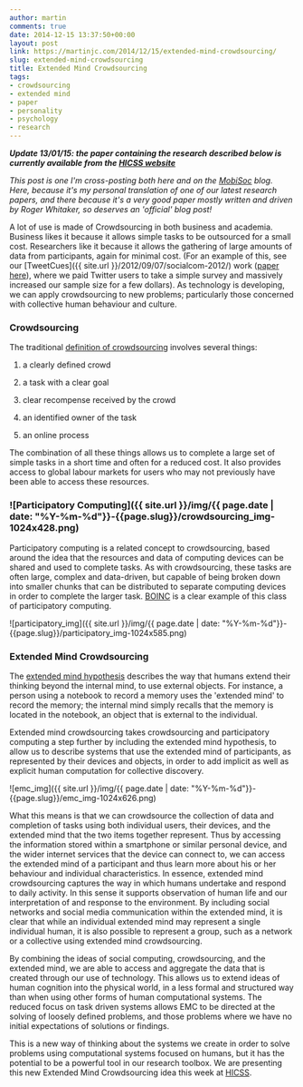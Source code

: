 ```yaml
---
author: martin
comments: true
date: 2014-12-15 13:37:50+00:00
layout: post
link: https://martinjc.com/2014/12/15/extended-mind-crowdsourcing/
slug: extended-mind-crowdsourcing
title: Extended Mind Crowdsourcing
tags:
- crowdsourcing
- extended mind
- paper
- personality
- psychology
- research
---
```


_**Update 13/01/15: the paper containing the research described below is currently available from the [HICSS website](http://conferences.computer.org/hicss/2015/papers/7367b635.pdf)**_

_This post is one I'm cross-posting both here and on the [MobiSoc](https://mobisoc.cs.cf.ac.uk/) blog. Here, because it's my personal translation of one of our latest research papers, and there because it's a very good paper mostly written and driven by Roger Whitaker, so deserves an 'official' blog post!_

A lot of use is made of Crowdsourcing in both business and academia. Business likes it because it allows simple tasks to be outsourced for a small cost. Researchers like it because it allows the gathering of large amounts of data from participants, again for minimal cost. (For an example of this, see our [TweetCues]({{ site.url }}/2012/09/07/socialcom-2012/) work ([paper here](http://www.sciencedirect.com/science/article/pii/S1071581914001268)), where we paid Twitter users to take a simple survey and massively increased our sample size for a few dollars). As technology is developing, we can apply crowdsourcing to new problems; particularly those concerned with collective human behaviour and culture.



### Crowdsourcing



The traditional [definition of crowdsourcing](http://ieeexplore.ieee.org/xpls/abs_all.jsp?arnumber=5227025&tag=1) involves several things:





  1. a clearly defined crowd


  2. a task with a clear goal


  3. clear recompense received by the crowd


  4. an identified owner of the task


  5. an online process



The combination of all these things allows us to complete a large set of simple tasks in a short time and often for a reduced cost. It also provides access to global labour markets for users who may not previously have been able to access these resources.



### ![Participatory Computing]({{ site.url }}/img/{{ page.date | date: "%Y-%m-%d"}}-{{page.slug}}/crowdsourcing_img-1024x428.png)



Participatory computing is a related concept to crowdsourcing, based around the idea that the resources and data of computing devices can be shared and used to complete tasks. As with crowdsourcing, these tasks are often large, complex and data-driven, but capable of being broken down into smaller chunks that can be distributed to separate computing devices in order to complete the larger task. [BOINC](http://boinc.berkeley.edu/) is a clear example of this class of participatory computing.



![participatory_img]({{ site.url }}/img/{{ page.date | date: "%Y-%m-%d"}}-{{page.slug}}/participatory_img-1024x585.png)



### Extended Mind Crowdsourcing



The [extended mind hypothesis](http://www.jstor.org/stable/3328150) describes the way that humans extend their thinking beyond the internal mind, to use external objects. For instance, a person using a notebook to record a memory uses the 'extended mind' to record the memory; the internal mind simply recalls that the memory is located in the notebook, an object that is external to the individual.

Extended mind crowdsourcing takes crowdsourcing and participatory computing a step further by including the extended mind hypothesis, to allow us to describe systems that use the extended mind of participants, as represented by their devices and objects, in order to add implicit as well as explicit human computation for collective discovery.



![emc_img]({{ site.url }}/img/{{ page.date | date: "%Y-%m-%d"}}-{{page.slug}}/emc_img-1024x626.png)


What this means is that we can crowdsource the collection of data and completion of tasks using both individual users, their devices, and the extended mind that the two items together represent. Thus by accessing the information stored within a smartphone or similar personal device, and the wider internet services that the device can connect to, we can access the extended mind of a participant and thus learn more about his or her behaviour and individual characteristics. In essence, extended mind crowdsourcing captures the way in which humans undertake and respond to daily activity. In this sense it supports observation of human life and our interpretation of and response to the environment. By including social networks and social media communication within the extended mind, it is clear that while an individual extended mind may represent a single individual human, it is also possible to represent a group, such as a network or a collective using extended mind crowdsourcing.

By combining the ideas of social computing, crowdsourcing, and the extended mind, we are able to access and aggregate the data that is created through our use of technology. This allows us to extend ideas of human cognition into the physical world, in a less formal and structured way than when using other forms of human computational systems. The reduced focus on task driven systems allows EMC to be directed at the solving of loosely defined problems, and those problems where we have no initial expectations of solutions or findings.

This is a new way of thinking about the systems we create in order to solve problems using computational systems focused on humans, but it has the potential to be a powerful tool in our research toolbox. We are presenting this new Extended Mind Crowdsourcing idea this week at [HICSS](http://kholden7.wix.com/hicss).
